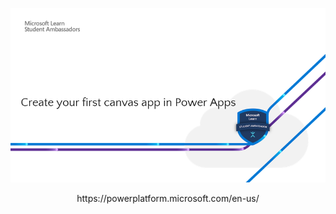 <p align="center">
  <img width="600"  src="https://github.com/ChristinaPa/Microsoft-Learn-Student-Ambassadors-Events/blob/main/Create%20your%20first%20app%20in%20Power%20Apps/Power%20Apps%20logo.png">
</p>
<div align="center">https://powerplatform.microsoft.com/en-us/</div>
